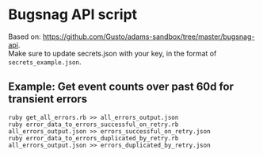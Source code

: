 # Bugsnag API script

Based on: https://github.com/Gusto/adams-sandbox/tree/master/bugsnag-api.   
Make sure to update secrets.json with your key, in the format of `secrets_example.json`.

## Example: Get event counts over past 60d for transient errors

```
ruby get_all_errors.rb >> all_errors_output.json
ruby error_data_to_errors_successful_on_retry.rb all_errors_output.json >> errors_successful_on_retry.json
ruby error_data_to_errors_duplicated_by_retry.rb all_errors_output.json >> errors_duplicated_by_retry.json
```
